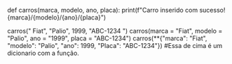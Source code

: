 def carros(marca, modelo, ano, placa):
    print(f"Carro inserido com sucesso! {marca}/{modelo}/{ano}/{placa}")

carros(" Fiat", "Palio", 1999, "ABC-1234 ")
carros(marca = "Fiat", modelo = "Palio", ano = "1999", placa = "ABC-1234")
carros(**{"marca": "Fiat", "modelo": "Palio", "ano": 1999, "Placa": "ABC-1234"})
#Essa de cima é um dicionario com a função.
